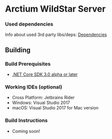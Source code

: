 # Arctium WildStar Server

### Used dependencies
Info about used 3rd party libs/deps: [Dependencies](https://github.com/Arctium/WildStar-Server/blob/master/deps/README.md)

## Building

### Build Prerequisites
* [.NET Core SDK 3.0 alpha or later](https://github.com/dotnet/core-sdk)

### Working IDEs (optional)
* Cross Platform: Jetbrains Rider
* Windows: Visual Studio 2017
* macOS: Visual Studio 2017 for Mac version

### Build Instructions
* Coming soon!
